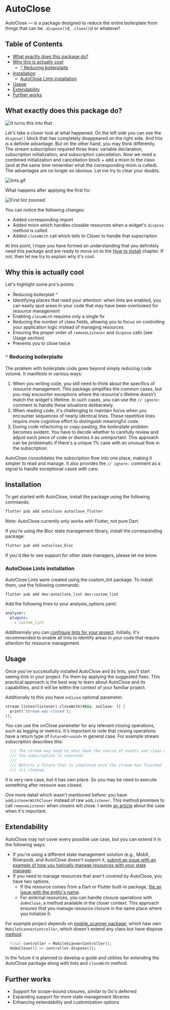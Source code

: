 # AutoClose

AutoClose — is a package designed to reduce the entire boilerplate from things that can be `.dispose()`d, `.close()`d or whatever!

## Table of Contents

- [What exactly does this package do?](#what-exactly-does-this-package-do)
- [Why this is actually cool](#why-this-is-actually-cool)
  * [꙳ Reducing boilerplaite](#-reducing-boilerplaite)
- [Installation](#installation)
  * [AutoClose Lints installation](#autoclose-lints-installation)
- [Usage](#usage)
- [Extendability](#extendability)
- [Further works](#further-works)

## What exactly does this package do?

![It turns this into that](https://github.com/vlastachu/autoclose/raw/main/assets/it-turns-this-into-that.png "It turns this into that")

Let's take a closer look at what happened. On the left side you can see the `dispose()` block that has 
completely disappeared on the right side. And this is a definite advantage. But on the other hand, 
you may think differently. The stream subscription required three lines: variable declaration, subscription 
initialization, and subscription cancellation. Now we need a combined initialization and cancellation 
block + add a mixin to the class (and at the same time remember what the corresponding mixin is called). 
The advantages are no longer so obvious. Let me try to clear your doubts.


![lints.gif](https://github.com/vlastachu/autoclose/raw/main/assets/lints.gif "lints.gif")



What happens after applying the first fix:

![First lint zoomed](https://github.com/vlastachu/autoclose/raw/main/assets/lints-zoom.png "First lint zoomed")

You can notice the following changes:

- Added corresponding import
- Added mixin which handles closable resources when a widget's `dispose` method is called
- Added `closeWith` call which tells to Closer to handle that supscription

At this point, I hope you have formed an understanding that you definitely need this package and are ready to move on to the [How to install](#installation) chapter. If not, then let me try to explain why it's cool.

## Why this is actually cool

Let's highlight some pro's points:

- Reducing boilerplait **꙳**
- Identifying places that need your attention: when lints are enabled, you can easily spot areas in your code that may have been overlooked for resource management
- Enabling `closeWith` requires only a single fix
- Reducing the number of class fields, allowing you to focus on controlling your application logic instead of managing resources
- Ensuring the proper order of `removeListener` and `dispose` calls (see Usage section)
- Prevents you to close twice

### ꙳ Reducing boilerplaite

The problem with boilerplate code goes beyond simply reducing code volume. It manifests in various ways:

1. When you writing code, you still need to think about the specifics of resource management. This package simplifies the common cases, but you may encounter exceptions where the resource's lifetime doesn't match the widget's lifetime. In such cases, you can use the `// ignore:` comment to handle these situations deliberately.
2. When reading code, it's challenging to maintain focus when you encounter sequences of nearly identical lines. These repetitive lines require more cognitive effort to distinguish meaningful code.
3. During code refactoring or copy-pasting, the boilerplate problem becomes evident. You have to decide whether to carefully review and adjust each piece of code or dismiss it as unimportant. This approach can be problematic if there's a unique 1% case with an unusual flow in the subscription.

AutoClose consolidates the subscription flow into one place, making it simpler to read and manage. It also provides the `// ignore:` comment as a signal to handle exceptional cases with care.

## Installation

To get started with AutoClose, install the package using the following commands:

```bash
flutter pub add autoclose autoclose_flutter
```

Note: AutoClose currently only works with Flutter, not pure Dart. 

If you're using the Bloc state management library, install the corresponding package:

```bash
flutter pub add autoclose_bloc
```

If you'd like to see support for other state managers, please let me know.

### AutoClose Lints installation

AutoClose Lints were created using the custom_lint package. To install them, use the following commands:

```bash
flutter pub add dev:autoclose_lint dev:custom_lint
```

Add the following lines to your analysis_options.yaml:

```yaml
analyzer:
  plugins:
    - custom_lint
```

Additionnaly you can [configure lints for your project](https://github.com/invertase/dart_custom_lint#enablingdisabling-and-configuring-lints).
Initially, it's recommended to enable all lints to identify areas in your code that require attention for resource management.

## Usage

Once you've successfully installed AutoClose and its lints, you'll start seeing lints in your project. Fix them by applying the suggested fixes. This practical approach is the best way to learn about AutoClose and its capabilities, and it will be within the context of your familiar project.

Additionally to this you have `onCLose` optional parameter. 

```dart
stream.listen(listener).closeWith(this, onClose: () {
  print('Stream was closed');
});
```

You can use the onClose parameter for any relevant closing operations, such as logging or metrics. It's important to note that closing operations have a return type of  `FutureOr<void>` in general case. For example stream subscription describes this:

```dart
  /// The stream may need to shut down the source of events and clean up after
  /// the subscription is canceled.
  ///
  /// Returns a future that is completed once the stream has finished
  /// its cleanup.
```

It is very rare case, but it has own place. So you may be need to execute something after resouce was closed.

One more datail which wasn't mentioned before: you have `addListenerWithCloser` instead of raw `addListener`. 
This method promises to call `removeListener` when closers will close. I wrote [an article](https://medium.com/@vlastachu/flutter-that-rare-case-when-you-need-to-remove-listener-even-if-you-call-dispose-63193790e5c3) about the case when it's important.

## Extendability

AutoClose may not cover every possible use case, but you can extend it in the following ways:

- If you're using a different state management solution (e.g., MobX, Riverpod), and AutoClose doesn't support it, [submit an issue with an example of how you typically manage resources with your state manager](https://github.com/vlastachu/autoclose/issues/new).
- If you need to manage resources that aren't covered by AutoClose, you have two options. 
  - If the resource comes from a Dart or Flutter built-in package, [file an issue with the entity's name](https://github.com/vlastachu/autoclose/issues/new).
  - For external resources, you can handle closure operations with `doOnClose`, a method available in the closer context. This approach ensures that you manage resource closure in the same place where you initialize it.

For example project depends on [mobile_scanner package](https://pub.dev/packages/mobile_scanner), which haw own `MobileScannerController`, which doesn't extend any class but have dispose [method](https://github.com/juliansteenbakker/mobile_scanner/blob/30b037c695178ac1c8f859ab4d4f80d6b443bbd3/lib/src/mobile_scanner_controller.dart#L397). 

```dart
  final controller = MobileScannerController();
  doOnClose(() => controller.dispose());
```

In the future it is planned to develop a guide and utilities for extending the AutoClose package along with lints and `closeWith` method.

## Further works

- Support for scope-bound closures, similar to Go's deferred
- Expanding support for more state management libraries
- Enhancing extendability and customization options


